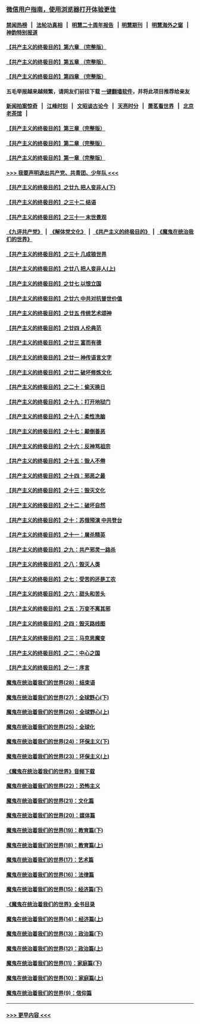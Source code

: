 ### [微信用户指南，使用浏览器打开体验更佳](https://github.com/gfw-breaker/banned-news1/blob/master/indexes/wechat-guide.md?t=0)
#### [禁闻热榜](热点新闻.md?t=0)  &nbsp;&nbsp;|&nbsp;&nbsp; [法轮功真相](https://github.com/gfw-breaker/truth/blob/master/README.md?t=0) &nbsp;&nbsp;|&nbsp;&nbsp; [明慧二十周年报告](https://github.com/gfw-breaker/mh-reports/blob/master/README.md?t=0) &nbsp;&nbsp;|&nbsp;&nbsp;[明慧期刊](https://github.com/gfw-breaker/mh-qikan) &nbsp;&nbsp;|&nbsp;&nbsp; [明慧海外之窗](https://github.com/gfw-breaker/mh-news/blob/master/README.md?t=0) &nbsp;&nbsp;|&nbsp;&nbsp; [神韵特别报道](https://github.com/gfw-breaker/mh-news/blob/master/shenyun.md?t=0)
#### [【共产主义的终极目的】第六章 （完整版）](../pages/nsc422/n11428913.md?t=02090511) 
#### [【共产主义的终极目的】第五章 （完整版）](../pages/nsc422/n11428912.md?t=02090511) 
#### [【共产主义的终极目的】第四章 （完整版）](../pages/nsc422/n11428907.md?t=02090511) 
#### 五毛举报越来越频繁，请网友们前往下载 [一键翻墙软件](https://github.com/gfw-breaker/ssr-accounts)，并将此项目推荐给亲友
#### [新闻拍案惊奇](https://github.com/gfw-breaker/banned-news1/blob/master/pages/link4.md) &nbsp;&nbsp;|&nbsp;&nbsp; [江峰时刻](https://github.com/gfw-breaker/banned-news1/blob/master/pages/link4.md) &nbsp;&nbsp;|&nbsp;&nbsp; [文昭谈古论今](https://github.com/gfw-breaker/banned-news1/blob/master/pages/link4.md) &nbsp;&nbsp;|&nbsp;&nbsp; [天亮时分](https://github.com/gfw-breaker/banned-news1/blob/master/pages/link4.md) &nbsp;&nbsp;|&nbsp;&nbsp; [萧茗看世界](https://github.com/gfw-breaker/banned-news1/blob/master/pages/link4.md) &nbsp;&nbsp;|&nbsp;&nbsp; [北京老茶馆](https://github.com/gfw-breaker/banned-news1/blob/master/pages/link4.md) &nbsp;&nbsp;|&nbsp;&nbsp; 
#### [【共产主义的终极目的】第三章（完整版）](../pages/nsc422/n11428848.md?t=02090511) 
#### [【共产主义的终极目的】第二章（完整版）](../pages/nsc422/n11428831.md?t=02090511) 
#### [【共产主义的终极目的】第一章（完整版）](../pages/nsc422/n11417651.md?t=02090511) 
#### [>>> 我要声明退出共产党、共青团、少年队 <<<](https://github.com/begood0513/goodnews/blob/master/quit/letter.md) 
#### [【共产主义的终极目的】之廿九 把人变非人(下)](../pages/nsc422/n11344140.md?t=02090511) 
#### [【共产主义的终极目的】之三十二 结语](../pages/nsc422/n11360535.md?t=02090511) 
#### [【共产主义的终极目的】之三十一 末世景观](../pages/nsc422/n11351129.md?t=02090511) 
#### [《九评共产党》](https://github.com/begood0513/9ping.md/blob/master/README.md) &nbsp;|&nbsp; [《解体党文化》](../../../../jtdwh.md/blob/master/README.md)  &nbsp;|&nbsp; [《共产主义的终极目的》](../../../../gczydzjmd.md/blob/master/README.md) &nbsp;|&nbsp; [《魔鬼在统治我们的世界》](../../../../mgztzwmdsj.md/blob/master/README.md) 
#### [【共产主义的终极目的】之三十 几成狼世界](../pages/nsc422/n11348280.md?t=02090511) 
#### [【共产主义的终极目的】之廿八 把人变非人(上)](../pages/nsc422/n11340492.md?t=02090511) 
#### [【共产主义的终极目的】之廿七 以恨立国](../pages/nsc422/n11336944.md?t=02090511) 
#### [【共产主义的终极目的】之廿六 中共对抗普世价值](../pages/nsc422/n11324785.md?t=02090511) 
#### [【共产主义的终极目的】之廿五 传统艺术颂神](../pages/nsc422/n11296396.md?t=02090511) 
#### [【共产主义的终极目的】之廿四 人伦典范](../pages/nsc422/n11296397.md?t=02090511) 
#### [【共产主义的终极目的】之廿三 富而有德](../pages/nsc422/n11283598.md?t=02090511) 
#### [【共产主义的终极目的】之廿一 神传语言文字](../pages/nsc422/n11263265.md?t=02090511) 
#### [【共产主义的终极目的】之廿二 破坏修炼文化](../pages/nsc422/n11245728.md?t=02090511) 
#### [【共产主义的终极目的】之二十：偷天换日](../pages/nsc422/n11238846.md?t=02090511) 
#### [【共产主义的终极目的】之十九：打开地狱门](../pages/nsc422/n11206376.md?t=02090511) 
#### [【共产主义的终极目的】之十八：柔性洗脑](../pages/nsc422/n11199994.md?t=02090511) 
#### [【共产主义的终极目的】之十七：颠倒善恶](../pages/nsc422/n11179782.md?t=02090511) 
#### [【共产主义的终极目的】之十六：反神骂祖宗](../pages/nsc422/n11166798.md?t=02090511) 
#### [【共产主义的终极目的】之十五：毁人不倦](../pages/nsc422/n11166792.md?t=02090511) 
#### [【共产主义的终极目的】之十四：邪恶之最](../pages/nsc422/n11150249.md?t=02090511) 
#### [【共产主义的终极目的】之十三：毁灭文化](../pages/nsc422/n11135227.md?t=02090511) 
#### [【共产主义的终极目的】之十二：破坏自然](../pages/nsc422/n11135214.md?t=02090511) 
#### [【共产主义的终极目的】之十：苏俄预演 中共登台](../pages/nsc422/n11118424.md?t=02090511) 
#### [【共产主义的终极目的】之十一：屠杀精英](../pages/nsc422/n11118442.md?t=02090511) 
#### [【共产主义的终极目的】之九：共产邪灵一路杀](../pages/nsc422/n11114139.md?t=02090511) 
#### [【共产主义的终极目的】之八：毁灭人类](../pages/nsc422/n11108503.md?t=02090511) 
#### [【共产主义的终极目的】之七：受苦的还是工农](../pages/nsc422/n11101809.md?t=02090511) 
#### [【共产主义的终极目的】之六：甜头和苦头](../pages/nsc422/n11096971.md?t=02090511) 
#### [【共产主义的终极目的】之五：万变不离其邪](../pages/nsc422/n11091285.md?t=02090511) 
#### [【共产主义的终极目的】之四：毁灭路线图](../pages/nsc422/n11086284.md?t=02090511) 
#### [【共产主义的终极目的】之三：马克思魔变](../pages/nsc422/n11061941.md?t=02090511) 
#### [【共产主义的终极目的】之二：中心之国](../pages/nsc422/n11047728.md?t=02090511) 
#### [【共产主义的终极目的】之一：序言](../pages/nsc422/n11086077.md?t=02090511) 
#### [魔鬼在统治着我们的世界(28)：结束语](../pages/nsc422/n10936246.md?t=02090511) 
#### [魔鬼在统治着我们的世界(27)：全球野心(下)](../pages/nsc422/n10928319.md?t=02090511) 
#### [魔鬼在统治着我们的世界(26)：全球野心(上)](../pages/nsc422/n10900318.md?t=02090511) 
#### [魔鬼在统治着我们的世界(25)：全球化](../pages/nsc422/n10788205.md?t=02090511) 
#### [魔鬼在统治着我们的世界(24)：环保主义(下)](../pages/nsc422/n10695307.md?t=02090511) 
#### [魔鬼在统治着我们的世界(23)：环保主义(上)](../pages/nsc422/n10688613.md?t=02090511) 
#### [《魔鬼在统治着我们的世界》音频下载](../pages/nsc422/n10635553.md?t=02090511) 
#### [魔鬼在统治着我们的世界(22)：恐怖主义](../pages/nsc422/n10614727.md?t=02090511) 
#### [魔鬼在统治着我们的世界(21)：文化篇](../pages/nsc422/n10597706.md?t=02090511) 
#### [魔鬼在统治着我们的世界(20)：媒体篇](../pages/nsc422/n10586579.md?t=02090511) 
#### [魔鬼在统治着我们的世界(19)：教育篇(下)](../pages/nsc422/n10564808.md?t=02090511) 
#### [魔鬼在统治着我们的世界(18)：教育篇(上)](../pages/nsc422/n10526970.md?t=02090511) 
#### [魔鬼在统治着我们的世界(17)：艺术篇](../pages/nsc422/n10499093.md?t=02090511) 
#### [魔鬼在统治着我们的世界(16)：法律篇](../pages/nsc422/n10485969.md?t=02090511) 
#### [魔鬼在统治着我们的世界(15)：经济篇(下)](../pages/nsc422/n10469975.md?t=02090511) 
#### [《魔鬼在统治着我们的世界》全书目录](../pages/nsc422/n10464261.md?t=02090511) 
#### [魔鬼在统治着我们的世界(14)：经济篇(上)](../pages/nsc422/n10457370.md?t=02090511) 
#### [魔鬼在统治着我们的世界(13)：政治篇(下)](../pages/nsc422/n10448270.md?t=02090511) 
#### [魔鬼在统治着我们的世界(12)：政治篇(上)](../pages/nsc422/n10444576.md?t=02090511) 
#### [魔鬼在统治着我们的世界(11)：家庭篇(下)](../pages/nsc422/n10440961.md?t=02090511) 
#### [魔鬼在统治着我们的世界(10)：家庭篇(上)](../pages/nsc422/n10435448.md?t=02090511) 
#### [魔鬼在统治着我们的世界(9)：信仰篇](../pages/nsc422/n10432159.md?t=02090511) 

----
#### [ >>> 更早内容 <<< ](../indexes/nsc422-earlier.md)
